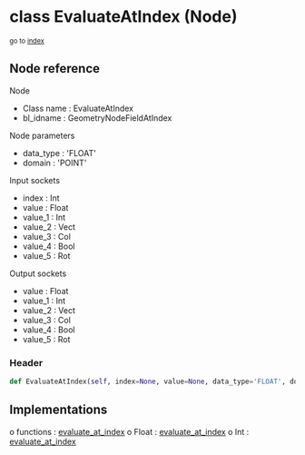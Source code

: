 # class EvaluateAtIndex (Node)

<sub>go to [index](/docs/index.md)</sub>

## Node reference

Node
 - Class name : EvaluateAtIndex
 - bl_idname : GeometryNodeFieldAtIndex

Node parameters
 - data_type : 'FLOAT'
 - domain : 'POINT'

Input sockets
 - index : Int
 - value : Float
 - value_1 : Int
 - value_2 : Vect
 - value_3 : Col
 - value_4 : Bool
 - value_5 : Rot

Output sockets
 - value : Float
 - value_1 : Int
 - value_2 : Vect
 - value_3 : Col
 - value_4 : Bool
 - value_5 : Rot

### Header

``` python
def EvaluateAtIndex(self, index=None, value=None, data_type='FLOAT', domain='POINT', node_label=None, node_color=None):
```

## Implementations

o functions : [evaluate_at_index](/docs/GeoNodes_classes/evaluate_at_index.md)
o Float : [evaluate_at_index](/docs/GeoNodes_classes/Float.md#evaluate_at_index) 
o Int : [evaluate_at_index](/docs/GeoNodes_classes/Int.md#evaluate_at_index) 

